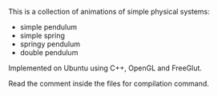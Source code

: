 This is a collection of animations of simple physical systems:
- simple pendulum
- simple spring
- springy pendulum
- double pendulum

Implemented on Ubuntu using C++, OpenGL and FreeGlut. 

Read the comment inside the files for compilation command.
